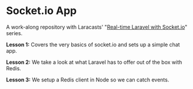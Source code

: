 Socket.io App
=============

A work-along repository with Laracasts' "[Real-time Laravel with Socket.io](https://laracasts.com/series/real-time-laravel-with-socket-io)" series.

**Lesson 1:** Covers the very basics of socket.io and sets up a simple chat app.

**Lesson 2:** We take a look at what Laravel has to offer out of the box with Redis.

**Lesson 3:** We setup a Redis client in Node so we can catch events.
